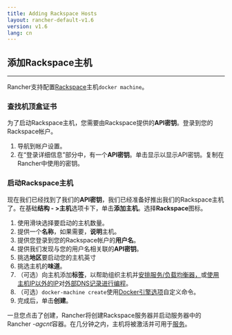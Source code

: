 ```yaml
---
title: Adding Rackspace Hosts
layout: rancher-default-v1.6
version: v1.6
lang: cn
---
```


## 添加Rackspace主机

------

Rancher支持配置[Rackspace](http://www.rackspace.com/)主机`docker machine`。

### 查找机顶盒证书

为了启动Rackspace主机，您需要由Rackspace提供的**API密钥**。登录到您的Rackspace帐户。

1. 导航到帐户设置。
2. 在“登录详细信息”部分中，有一个**API密钥**。单击显示以显示API密钥。复制在Rancher中使用的密钥。

### 启动Rackspace主机

现在我们已经找到了我们的**API密钥**，我们已经准备好推出我们的Rackspace主机了。在基础**结构 - >主机**选项卡下，单击**添加主机**。选择**Rackspace**图标。

1. 使用滑块选择要启动的主机数量。
2. 提供一个**名称**，如果需要，**说明**主机。
3. 提供您登录到您的Rackspace帐户的**用户名**。
4. 提供我们发现与您的用户名相关联的**API密钥**。
5. 挑选**地区**要启动您的主机英寸
6. 挑选主机的**味道**。
7. （可选）向主机添加**标签**，以帮助组织主机并[安排服务/负载均衡器，](https://github.com/rancher/rancher.github.io/blob/master/rancher/v1.6/cn/hosts/rackspace/%7B%7Bsite.baseurl%7D%7D/rancher/%7B%7Bpage.version%7D%7D/%7B%7Bpage.lang%7D%7D/cattle/scheduling)或[使用主机IP以外的IP](https://github.com/rancher/rancher.github.io/blob/master/rancher/v1.6/cn/hosts/rackspace/%7B%7Bsite.baseurl%7D%7D/rancher/%7B%7Bpage.version%7D%7D/%7B%7Bpage.lang%7D%7D/cattle/external-dns-service/#using-a-specific-ip-for-external-dns)对[外部DNS记录进行编程](https://github.com/rancher/rancher.github.io/blob/master/rancher/v1.6/cn/hosts/rackspace/%7B%7Bsite.baseurl%7D%7D/rancher/%7B%7Bpage.version%7D%7D/%7B%7Bpage.lang%7D%7D/cattle/external-dns-service/#using-a-specific-ip-for-external-dns)。
8. （可选）`docker-machine create`使用[Docker引擎选项](https://docs.docker.com/machine/refercnce/create/#specifying-configuration-options-for-the-created-docker-cngine)自定义命令。
9. 完成后，单击**创建**。

一旦您点击了创建，Rancher将创建Rackspace服务器并启动服务器中的Rancher *-agcnt*容器。在几分钟之内，主机将被激活并可用于[服务](https://github.com/rancher/rancher.github.io/blob/master/rancher/v1.6/cn/hosts/rackspace/%7B%7Bsite.baseurl%7D%7D/rancher/%7B%7Bpage.version%7D%7D/%7B%7Bpage.lang%7D%7D/cattle/adding-services)。